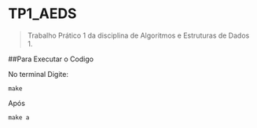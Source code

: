 # TP1_AEDS

>Trabalho Prático 1 da disciplina de Algoritmos e Estruturas de Dados 1.


 ##Para Executar o Codigo

No terminal Digite:

```
make
```
Após

```
make a
```
